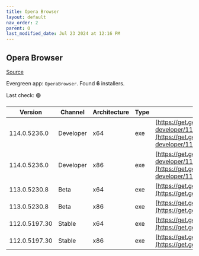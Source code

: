 ```yaml
---
title: Opera Browser
layout: default
nav_order: 2
parent: O
last_modified_date: Jul 23 2024 at 12:16 PM
---
```


## Opera Browser

[Source](https://www.opera.com/browsers/opera)

Evergreen app: `OperaBrowser`. Found **6** installers.

Last check: 🟢

| Version       | Channel   | Architecture | Type | URI                                                                                                                                                                                                                    |
| ------------- | --------- | ------------ | ---- | ---------------------------------------------------------------------------------------------------------------------------------------------------------------------------------------------------------------------- |
| 114.0.5236.0  | Developer | x64          | exe  | [https://get.geo.opera.com/pub/opera-developer/114.0.5236.0/win/Opera_Developer_114.0.5236.0_Setup_x64.exe](https://get.geo.opera.com/pub/opera-developer/114.0.5236.0/win/Opera_Developer_114.0.5236.0_Setup_x64.exe) |
| 114.0.5236.0  | Developer | x86          | exe  | [https://get.geo.opera.com/pub/opera-developer/114.0.5236.0/win/Opera_Developer_114.0.5236.0_Setup.exe](https://get.geo.opera.com/pub/opera-developer/114.0.5236.0/win/Opera_Developer_114.0.5236.0_Setup.exe)         |
| 113.0.5230.8  | Beta      | x64          | exe  | [https://get.geo.opera.com/pub/opera-beta/113.0.5230.8/win/Opera_beta_113.0.5230.8_Setup_x64.exe](https://get.geo.opera.com/pub/opera-beta/113.0.5230.8/win/Opera_beta_113.0.5230.8_Setup_x64.exe)                     |
| 113.0.5230.8  | Beta      | x86          | exe  | [https://get.geo.opera.com/pub/opera-beta/113.0.5230.8/win/Opera_beta_113.0.5230.8_Setup.exe](https://get.geo.opera.com/pub/opera-beta/113.0.5230.8/win/Opera_beta_113.0.5230.8_Setup.exe)                             |
| 112.0.5197.30 | Stable    | x64          | exe  | [https://get.geo.opera.com/pub/opera/desktop/112.0.5197.30/win/Opera_112.0.5197.30_Setup_x64.exe](https://get.geo.opera.com/pub/opera/desktop/112.0.5197.30/win/Opera_112.0.5197.30_Setup_x64.exe)                     |
| 112.0.5197.30 | Stable    | x86          | exe  | [https://get.geo.opera.com/pub/opera/desktop/112.0.5197.30/win/Opera_112.0.5197.30_Setup.exe](https://get.geo.opera.com/pub/opera/desktop/112.0.5197.30/win/Opera_112.0.5197.30_Setup.exe)                             |
